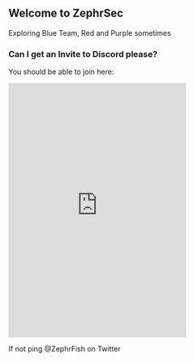 <style>
@media only screen and (max-width: 600px) {
  h1{
    Margin-left: 1px !important ; 
  }
}

</style>  

## Welcome to ZephrSec

Exploring Blue Team, Red and Purple sometimes


### Can I get an Invite to Discord please?

You should be able to join here: 

<iframe src="https://discordapp.com/widget?id=542502576210444300&theme=dark" width="350" height="500" allowtransparency="true" frameborder="0"></iframe>

If not ping @ZephrFish on Twitter
